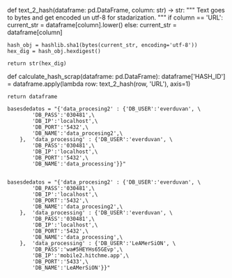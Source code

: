 def text_2_hash(dataframe: pd.DataFrame, column: str) -> str:
    """
    Text goes to bytes and get encoded un utf-8 for stadarization.
    """
    if column == 'URL':
        current_str = dataframe[column].lower()
    else:
        current_str = dataframe[column]

    hash_obj = hashlib.sha1(bytes(current_str, encoding='utf-8'))
    hex_dig = hash_obj.hexdigest()

    return str(hex_dig)

def calculate_hash_scrap(dataframe: pd.DataFrame):
    dataframe['HASH_ID'] = dataframe.apply(lambda row: text_2_hash(row, 'URL'), axis=1)

    return dataframe

    basesdedatos = "{'data_procesing2' : {'DB_USER':'everduvan', \
            'DB_PASS':'030481',\
            'DB_IP':'localhost',\
            'DB_PORT':'5432',\
            'DB_NAME':'data_procesing2',\
        },  'data_processing' : {'DB_USER':'everduvan', \
            'DB_PASS':'030481',\
            'DB_IP':'localhost',\
            'DB_PORT':'5432',\
            'DB_NAME':'data_processing'}}"


    basesdedatos = "{'data_procesing2' : {'DB_USER':'everduvan', \
            'DB_PASS':'030481',\
            'DB_IP':'localhost',\
            'DB_PORT':'5432',\
            'DB_NAME':'data_procesing2',\
        },  'data_processing' : {'DB_USER':'everduvan', \
            'DB_PASS':'030481',\
            'DB_IP':'localhost',\
            'DB_PORT':'5432',\
            'DB_NAME':'data_processing',\
        },  'data_processing' : {'DB_USER':'LeAMerSiON', \
            'DB_PASS':'wa#5HEYHs65GEvp',\
            'DB_IP':'mobile2.hitchme.app',\
            'DB_PORT':'5433',\
            'DB_NAME':'LeAMerSiON'}}"
